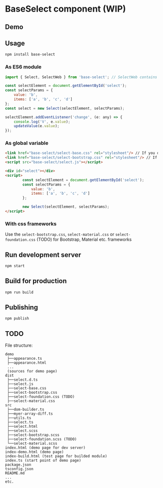 # BaseSelect component (WIP)

## Demo


## Usage
```bash
npm install base-select
```

### As ES6 module
```js
import { Select, SelectWeb } from 'base-select'; // SelectWeb contains base styles in shadow dom

const selectElement = document.getElementById('select');
const selectParams = {
    value: 'b',
    items: ['a', 'b', 'c', 'd']
};
const select = new Select(selectElement, selectParams);

selectElement.addEventListener('change', (e: any) => {
    console.log('V', e.value);
    updateValue(e.value);
});
```

### As global variable
```html
<link href="base-select/select-base.css" rel="stylesheet"/> // If you don't use SelectWeb with included styles
<link href="base-select/select-bootstrap.css" rel="stylesheet"/> // If you use Bootstrap
<script src="base-select/select.js"></script>

<div id="select"></div>
<script>
        const selectElement = document.getElementById('select');
        const selectParams = {
            value: 'b',
            items: ['a', 'b', 'c', 'd']
        };

        new Select(selectElement, selectParams);
</script>
```

### With css frameworks
Use the `select-bootstrap.css`, `select-material.css` or `select-foundation.css` (TODO) for Bootstrap, Material etc. frameworks

## Run development server
```bash
npm start
```

## Build for production
```bash
npm run build
```

## Publishing
```bash
npm publish
```

## TODO
File structure:
```
demo
 ├──appearance.ts
 ├──appearance.html
 ...
 (sources for demo page)
dist
 ├──select.d.ts
 ├──select.js
 ├──select-base.css
 ├──select-bootstrap.css
 ├──select-foundation.css (TODO)
 ├──select-material.css
src
 ├──dom-builder.ts
 ├──myer-array-diff.ts
 ├──utils.ts
 ├──select.ts
 ├──select.html
 ├──select.scss
 ├──select-bootstrap.scss
 ├──select-foundation.scss (TODO)
 └──select-material.scss
index.html (demo page for dev server)
index-demo.html (demo page)
index-build.html (test page for builded module)
index.ts (start point of demo page)
package.json
tsconfig.json
README.md
...
etc.
```
